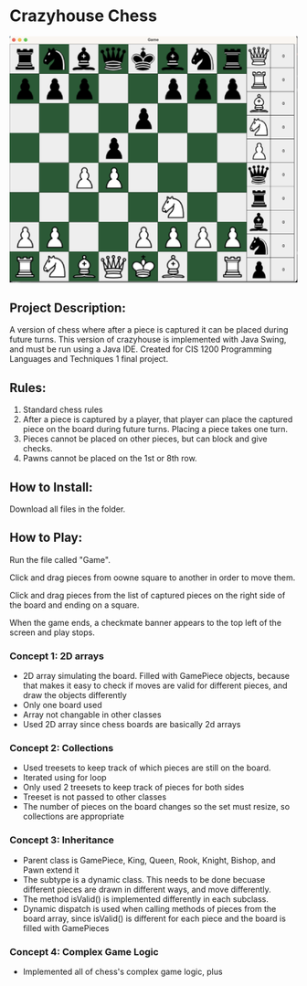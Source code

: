 # Crazyhouse Chess
![CrazyHouse Screenshot](CrazyHouse%20Screenshot.png)
## Project Description:
A version of chess where after a piece is captured it can be placed during future turns.
This version of crazyhouse is implemented with Java Swing, and must be run using a Java IDE.
Created for CIS 1200 Programming Languages and Techniques 1 final project.
## Rules:
1) Standard chess rules
2) After a piece is captured by a player, that player can place the captured piece on the board 
during future turns. Placing a piece takes one turn.
3) Pieces cannot be placed on other pieces, but can block and give checks.
4) Pawns cannot be placed on the 1st or 8th row.
## How to Install:
Download all files in the folder.
## How to Play:
<p> Run the file called "Game".
<p> Click and drag pieces from oowne square to another in order to move them.
<p> Click and drag pieces from the list of captured pieces on the right side of the board
and ending on a square.
<p> When the game ends, a checkmate banner appears to the top left of the screen and play stops.</p>

### Concept 1: 2D arrays
- 2D array simulating the board. Filled with GamePiece objects, because that makes it easy to 
check if moves are valid for different pieces, and draw the objects differently
- Only one board used
- Array not changable in other classes
- Used 2D array since chess boards are basically 2d arrays
### Concept 2: Collections
- Used treesets to keep track of which pieces are still on the board.
- Iterated using for loop
- Only used 2 treesets to keep track of pieces for both sides
- Treeset is not passed to other classes
- The number of pieces on the board changes so the set must resize, so collections are appropriate
### Concept 3: Inheritance
- Parent class is GamePiece, King, Queen, Rook, Knight, Bishop, and Pawn extend it
- The subtype is a dynamic class. This needs to be done becuase different pieces are drawn
in different ways, and move differently.
- The method isValid() is implemented differently in each subclass.
- Dynamic dispatch is used when calling methods of pieces from the board array, since isValid() is
different for each piece and the board is filled with GamePieces
### Concept 4: Complex Game Logic
- Implemented all of chess's complex game logic, plus 
